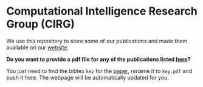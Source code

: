 # Computational Intelligence Research Group (CIRG)

We use this repository to store some of our publications and made them available on our [website](https://nuig.github.io/publications).

**Do you want to provide a pdf file for any of the publications listed [here](https://nuig.github.io/publications)?**

You just need to find the bibtex `key` for the [paper](https://github.com/nuig/nuig.github.io/blob/src/_bibliography/autogen_all.bib), rename it to `key.pdf` and push it here. The webpage will be automatically updated for you.